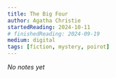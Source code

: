 ```yaml
---
title: The Big Four
author: Agatha Christie
startedReading: 2024-10-11
# finishedReading: 2024-09-19
medium: digital
tags: [fiction, mystery, poirot]
---
```


_No notes yet_
